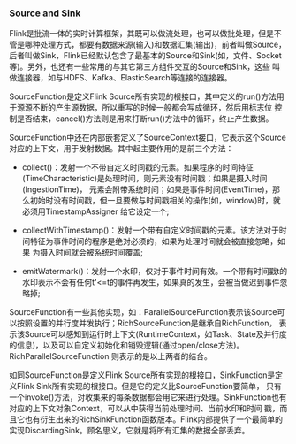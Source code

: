 ### Source and Sink

Flink是批流一体的实时计算框架，其既可以做流处理，也可以做批处理，但是不管是哪种处理方式，都要有数据来源(输入)和数据汇集(输出)，前者叫做Source，
后者叫做Sink，Flink已经默认包含了最基本的Source和Sink(如，文件、Socket等)。另外，也还有一些常用的与其它第三方组件交互的Source和Sink，这些
叫做连接器，如与HDFS、Kafka、ElasticSearch等连接的连接器。

SourceFunction是定义Flink Source所有实现的根接口，其中定义的run()方法用于源源不断的产生源数据，所以重写的时候一般都会写成循环，然后用标志位
控制是否结束，cancel()方法则是用来打断run()方法中的循环，终止产生数据。

SourceFunction中还在内部嵌套定义了SourceContext接口，它表示这个Source对应的上下文，用于发射数据。其中起主要作用的是前三个方法：
  * collect()：发射一个不带自定义时间戳的元素。如果程序的时间特征(TimeCharacteristic)是处理时间，则元素没有时间戳；如果是摄入时间(IngestionTime)，
  元素会附带系统时间；如果是事件时间(EventTime)，那么初始时没有时间戳，但一旦要做与时间戳相关的操作(如，window)时，就必须用TimestampAssigner
  给它设定一个;

  * collectWithTimestamp()：发射一个带有自定义时间戳的元素。该方法对于时间特征为事件时间的程序是绝对必须的，如果为处理时间就会被直接忽略，如果
  为摄入时间就会被系统时间覆盖;

  * emitWatermark()：发射一个水印，仅对于事件时间有效。一个带有时间戳t的水印表示不会有任何t'<=t的事件再发生，如果真的发生，会被当做迟到事件忽略掉;

SourceFunction有一些其他实现，如：ParallelSourceFunction表示该Source可以按照设置的并行度并发执行；RichSourceFunction是继承自RichFunction，
表示该Source可以感知到运行时上下文(RuntimeContext，如Task、State及并行度的信息)，以及可以自定义初始化和销毁逻辑(通过open/close方法)。RichParallelSourceFunction
则表示的是以上两者的结合。

如同SourceFunction是定义Flink Source所有实现的根接口，SinkFunction是定义Flink Sink所有实现的根接口。但是它的定义比SourceFunction要简单，
只有一个invoke()方法，对收集来的每条数据都会用它来进行处理。SinkFunction也有对应的上下文对象Context，可以从中获得当前处理时间、当前水印和时间
戳，而且它也有衍生出来的RichSinkFunction函数版本。Flink内部提供了一个最简单的实现DiscardingSink。顾名思义，它就是将所有汇集的数据全部丢弃。


